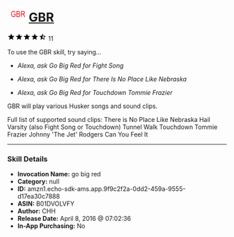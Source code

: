 # &nbsp;<img src="skill_icon" alt="GBR icon" width="36"> [GBR](http://alexa.amazon.com/#skills/amzn1.echo-sdk-ams.app.9f9c2f2a-0dd2-459a-9555-d17ea30c7888)
![4.6 stars](../../images/ic_star_black_18dp_1x.png)![4.6 stars](../../images/ic_star_black_18dp_1x.png)![4.6 stars](../../images/ic_star_black_18dp_1x.png)![4.6 stars](../../images/ic_star_black_18dp_1x.png)![4.6 stars](../../images/ic_star_half_black_18dp_1x.png) 11

To use the GBR skill, try saying...

* *Alexa, ask Go Big Red for Fight Song*

* *Alexa, ask Go Big Red for There Is No Place Like Nebraska*

* *Alexa, ask Go Big Red for Touchdown Tommie Frazier*

GBR will play various Husker songs and sound clips.

Full list of supported sound clips:
There is No Place Like Nebraska
Hail Varsity (also Fight Song or Touchdown)
Tunnel Walk
Touchdown Tommie Frazier
Johnny 'The Jet' Rodgers
Can You Feel It

***

### Skill Details

* **Invocation Name:** go big red
* **Category:** null
* **ID:** amzn1.echo-sdk-ams.app.9f9c2f2a-0dd2-459a-9555-d17ea30c7888
* **ASIN:** B01DVOLVFY
* **Author:** CHH
* **Release Date:** April 8, 2016 @ 07:02:36
* **In-App Purchasing:** No
